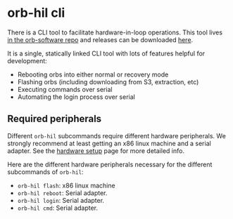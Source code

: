 # orb-hil cli

There is a CLI tool to facilitate hardware-in-loop operations. This tool lives
[in the orb-software repo][hil code] and releases can be downloaded
[here][hil releases]. 

It is a single, statically linked CLI tool with lots of features helpful for
development:

* Rebooting orbs into either normal or recovery mode
* Flashing orbs (including downloading from S3, extraction, etc)
* Executing commands over serial
* Automating the login process over serial

## Required peripherals

Different `orb-hil` subcommands require different hardware peripherals. We
strongly recommend at least getting an x86 linux machine and a serial adapter.
See the [hardware setup][hardware setup] page for more detailed info.

Here are the different hardware peripherals necessary for the different
subcommands of `orb-hil`:

* `orb-hil flash`: x86 linux machine
* `orb-hil reboot`: Serial adapter.
* `orb-hil login`: Serial adapter.
* `orb-hil cmd`: Serial adapter.

[setup]: ./hardware-setup.md
[hil code]: https://github.com/worldcoin/orb-software/tree/main/hil
[hil releases]: https://github.com/worldcoin/orb-software/releases?q=hil&expanded=true
[hardware setup]: ./hardware-setup.md
